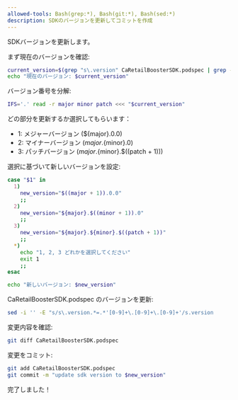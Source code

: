 ```yaml
---
allowed-tools: Bash(grep:*), Bash(git:*), Bash(sed:*)
description: SDKのバージョンを更新してコミットを作成
---
```


SDKバージョンを更新します。

まず現在のバージョンを確認:

```bash
current_version=$(grep "s\.version" CaRetailBoosterSDK.podspec | grep -o "'[0-9]\+\.[0-9]\+\.[0-9]\+'" | tr -d "'")
echo "現在のバージョン: $current_version"
```

バージョン番号を分解:

```bash
IFS='.' read -r major minor patch <<< "$current_version"
```

どの部分を更新するか選択してもらいます：
- 1: メジャーバージョン (${major}.0.0)
- 2: マイナーバージョン (${major}.${minor}.0)  
- 3: パッチバージョン (${major}.${minor}.$((patch + 1)))

選択に基づいて新しいバージョンを設定:

```bash
case "$1" in
  1)
    new_version="$((major + 1)).0.0"
    ;;
  2)
    new_version="${major}.$((minor + 1)).0"
    ;;
  3)
    new_version="${major}.${minor}.$((patch + 1))"
    ;;
  *)
    echo "1, 2, 3 どれかを選択してください"
    exit 1
    ;;
esac

echo "新しいバージョン: $new_version"
```

CaRetailBoosterSDK.podspec のバージョンを更新:

```bash
sed -i '' -E "s/s\.version.*=.*'[0-9]+\.[0-9]+\.[0-9]+'/s.version          = '$new_version'/" CaRetailBoosterSDK.podspec
```

変更内容を確認:

```bash
git diff CaRetailBoosterSDK.podspec
```

変更をコミット:

```bash
git add CaRetailBoosterSDK.podspec
git commit -m "update sdk version to $new_version"
```

完了しました！